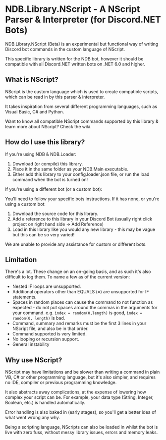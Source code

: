 # NDB.Library.NScript - A NScript Parser & Interpreter (for Discord.NET Bots)

NDB.Library.NScript (Beta) is an experimental but functional way of writing Discord bot commands in the custom language of NScript.

This specific library is written for the NDB bot, however it should be compatible with all Discord.NET written bots on .NET 6.0 and higher.

## What is NScript?

NScript is the custom language which is used to create compatible scripts, which can be read in by this parser & interpreter.

It takes inspiration from several different programming languages, such as Visual Basic, C# and Python.

Want to know all compatible NScript commands supported by this library & learn more about NScript? Check the wiki.

## How do I use this library?

If you're using NDB & NDB.Loader:

1. Download (or compile) this library.
2. Place it in the same folder as your NDB.Main executable.
3. Either add this library to your config.loader.json file, or run the load command when the bot is turned on!

If you're using a different bot (or a custom bot):

You'll need to follow your specific bots instructions. If it has none, or you're using a custom bot:

1. Download the source code for this library.
2. Add a reference to this library in your Discord Bot (usually right click project on right hand side -> Add Reference)
3. Load in this library like you would any new library - this may be vague but this can be so very varied!

We are unable to provide any assistance for custom or different bots.

## Limitation

There's a lot. These change on an on-going basis, and as such it's also difficult to log them. To name a few as of the current version:

- Nested IF loops are unsupported.
- Additional operators other than EQUALS (=) are unsupported for IF statements.
- Spaces in random places can cause the command to not function as expected - do not put spaces around the commas in the arguments for your command. e.g. `index = random(0,length)` is good, `index = random(0, length)` is bad.
- Command, summary and remarks must be the first 3 lines in your NScript file, and also be in that order.
- Command supported is very limited.
- No looping or recursion support.
- General instability

## Why use NScript?

NScript may have limitations and be slower than writing a command in plain VB, C# or other programming language, but it's also simpler, and requires no IDE, compiler or previous programming knowledge.

It also abstracts away complications, at the expense of lowering how complex your script can be. For example, your data type (String, Integer, Boolean, etc.) is handled automatically.

Error handling is also baked in (early stages), so you'll get a better idea of what went wrong any why.

Being a scripting language, NScripts can also be loaded in whilst the bot is live with zero fuss, without messy library issues, errors and memory leaks.